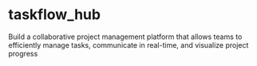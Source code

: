 # taskflow_hub
Build a collaborative project management platform that allows teams to efficiently manage tasks, communicate in real-time, and visualize project progress
